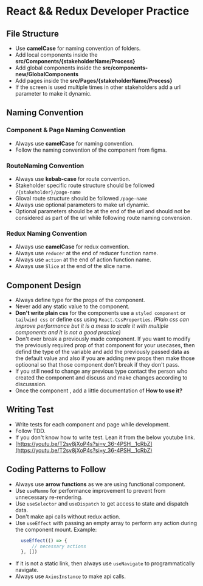 # React && Redux Developer Practice

## File Structure
- Use **camelCase** for naming convention of folders.
- Add local components inside the **src/Components/{stakeholderName/Process}**
- Add global components inside the **src/components-new/GlobalComponents**
- Add pages inside the **src/Pages/{stakeholderName/Process}**
- If the screen is used multiple times in other stakeholders add a url parameter to make it dynamic.

## Naming Convention

### Component & Page Naming Convention
- Always use **camelCase** for naming convention.
- Follow the naming convention of the component from figma.

### RouteNaming Convention
- Always use **kebab-case** for route convention.
- Stakeholder specific route structure should be followed `/{stakeholder}/page-name`
- Gloval route structure should be followed `/page-name`
- Always use optional parameters to make url dynamic.
- Optional parameters should be at the end of the url and should not be considered as part of the url while following route naming convension.

### Redux Naming Convention
- Always use **camelCase** for redux convention.
- Always use `reducer` at the end of reducer function name.
- Always use `action` at the end of action function name.
- Always use `Slice` at the end of the slice name.

## Component Design
- Always define type for the props of the component.
- Never add any static value to the component.
- **Don't write plain css** for the components use a `styled component` or `tailwind css` or define css using `React.CssProperties`. _(Plain css can improve performance but it is a mess to scale it with multiple components and it is not a good practice)_
- Don't ever break a previously made component. If you want to modify the previously required prop of that component for your usecases, then defind the type of the variable and add the previously passed data as the default value and also if you are adding new props then make those optioonal so that those component don't break if they don't pass.
- If you still need to change any previous type contact the person who created the component and discuss and make changes according to discusssion.
- Once the component , add a little documentation of **How to use it?** 

## Writing Test
- Write tests for each component and page while development.
- Follow TDD.
- If you don't know how to write test. Lean it from the below youtube link.
- [https://youtu.be/T2sv8jXoP4s?si=y_36-4PSH__1cRbZ](https://youtu.be/T2sv8jXoP4s?si=y_36-4PSH__1cRbZ)

## Coding Patterns to Follow
- Always use **arrow functions** as we are using functional component. 
- Use `useMemmo` for performance improvement to prevent from unnecessary re-rendering.
- Use `useSelector` and `useDispatch` to get access to state and dispatch data.
- Don't make api calls without redux action.
- Use `useEffect` with passing an empty array to perform any action during the component mount.
  Example: 
  ```js
    useEffect(() => { 
        // necessary actions
    }, [])
  ```
- If it is not a static link, then always use `useNavigate` to programmatically navigate.
- Always use `AxiosInstance` to make api calls.
